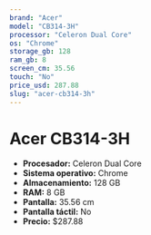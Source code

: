 ```yaml
---
brand: "Acer"
model: "CB314-3H"
processor: "Celeron Dual Core"
os: "Chrome"
storage_gb: 128
ram_gb: 8
screen_cm: 35.56
touch: "No"
price_usd: 287.88
slug: "acer-cb314-3h"
---
```


# Acer CB314-3H

- **Procesador:** Celeron Dual Core
- **Sistema operativo:** Chrome
- **Almacenamiento:** 128 GB
- **RAM:** 8 GB
- **Pantalla:** 35.56 cm
- **Pantalla táctil:** No
- **Precio:** $287.88
